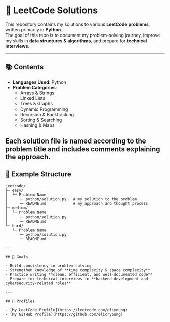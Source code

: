# 🧩 LeetCode Solutions  

This repository contains my solutions to various **LeetCode problems**, written primarily in **Python**.  
The goal of this repo is to document my problem-solving journey, improve my skills in **data structures & algorithms**, and prepare for **technical interviews**.  

---

## 📚 Contents  

- **Languages Used**: Python
- **Problem Categories**:  
  - Arrays & Strings  
  - Linked Lists  
  - Trees & Graphs  
  - Dynamic Programming  
  - Recursion & Backtracking  
  - Sorting & Searching  
  - Hashing & Maps  

Each solution file is named according to the problem title and includes comments explaining the approach.  
---

## 📁 Example Structure  

```text
Leetcode/
├─ easy/
│  └─ Problem Name
│     ├─ python/solution.py   # my solution to the problem
│     └─ README.md            # my approach and thought process
├─ medium/
│  └─ Problem Name
│     ├─ python/solution.py
│     └─ README.md
└─ hard/
   └─ Problem Name
      ├─ python/solution.py
      └─ README.md
      
---

## 🎯 Goals  

- Build consistency in problem-solving  
- Strengthen knowledge of **time complexity & space complexity**  
- Practice writing **clean, efficient, and well-documented code**  
- Prepare for technical interviews in **backend development and cybersecurity-related roles**  

---

## 🔗 Profiles  

- [My LeetCode Profile](https://leetcode.com/eliyoung)  
- [My GitHub Profile](https://github.com/elicryoung)  
